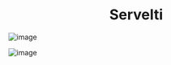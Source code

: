<h1 align = "center"> Servelti </h1>

![image](https://user-images.githubusercontent.com/49925421/79236585-6dfc2e80-7e6d-11ea-9efa-b9c4db4b3045.png)

![image](https://user-images.githubusercontent.com/49925421/79238020-2676a200-7e6f-11ea-8c88-f8771a788f2e.png)
